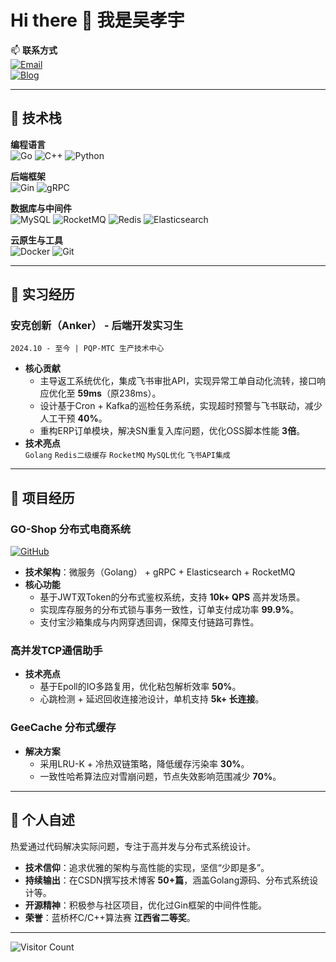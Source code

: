 # Hi there 👋 我是吴孝宇

📫 **联系方式**  
[![Email](https://img.shields.io/badge/邮箱-2903455862@qq.com-blue?style=flat&logo=gmail)](mailto:2903455862@qq.com)  
[![Blog](https://img.shields.io/badge/技术博客-CSDN-FF6A00?style=flat&logo=csdn)](https://blog.csdn.net/wuxiaoyu0806)   

---

## 🚀 技术栈

**编程语言**  
![Go](https://img.shields.io/badge/-Go-00ADD8?style=flat&logo=go&logoColor=white)
![C++](https://img.shields.io/badge/-C++-00599C?style=flat&logo=c%2B%2B&logoColor=white)
![Python](https://img.shields.io/badge/-Python-3776AB?style=flat&logo=python&logoColor=white)

**后端框架**  
![Gin](https://img.shields.io/badge/-Gin-00ADD8?style=flat)
![gRPC](https://img.shields.io/badge/-gRPC-3178C6?style=flat&logo=grpc&logoColor=white)


**数据库与中间件**  
![MySQL](https://img.shields.io/badge/-MySQL-4479A1?style=flat&logo=mysql&logoColor=white)
![RocketMQ](https://img.shields.io/badge/-RocketMQ-FF6A00?style=flat)
![Redis](https://img.shields.io/badge/-Redis-DC382D?style=flat&logo=redis&logoColor=white)
![Elasticsearch](https://img.shields.io/badge/-Elasticsearch-005571?style=flat&logo=elasticsearch)

**云原生与工具**  
![Docker](https://img.shields.io/badge/-Docker-2496ED?style=flat&logo=docker&logoColor=white)
![Git](https://img.shields.io/badge/-Git-F05032?style=flat&logo=git&logoColor=white)

---

## 💼 实习经历

### **安克创新（Anker）** - 后端开发实习生  
`2024.10 - 至今 | PQP-MTC 生产技术中心`  
- **核心贡献**  
  - 主导返工系统优化，集成飞书审批API，实现异常工单自动化流转，接口响应优化至 **59ms**（原238ms）。  
  - 设计基于Cron + Kafka的巡检任务系统，实现超时预警与飞书联动，减少人工干预 **40%**。  
  - 重构ERP订单模块，解决SN重复入库问题，优化OSS脚本性能 **3倍**。  
- **技术亮点**  
  `Golang` `Redis二级缓存` `RocketMQ` `MySQL优化` `飞书API集成`

---

## 🔧 项目经历

### **GO-Shop 分布式电商系统**  
[![GitHub](https://img.shields.io/badge/-源码仓库-181717?style=flat&logo=github)](https://github.com/your-repo-link)  
- **技术架构**：微服务（Golang） + gRPC + Elasticsearch + RocketMQ  
- **核心功能**  
  - 基于JWT双Token的分布式鉴权系统，支持 **10k+ QPS** 高并发场景。  
  - 实现库存服务的分布式锁与事务一致性，订单支付成功率 **99.9%**。  
  - 支付宝沙箱集成与内网穿透回调，保障支付链路可靠性。  

### **高并发TCP通信助手**  
- **技术亮点**  
  - 基于Epoll的IO多路复用，优化粘包解析效率 **50%**。  
  - 心跳检测 + 延迟回收连接池设计，单机支持 **5k+ 长连接**。  

### **GeeCache 分布式缓存**  
- **解决方案**  
  - 采用LRU-K + 冷热双链策略，降低缓存污染率 **30%**。  
  - 一致性哈希算法应对雪崩问题，节点失效影响范围减少 **70%**。  

---

## 📖 个人自述

热爱通过代码解决实际问题，专注于高并发与分布式系统设计。  
- **技术信仰**：追求优雅的架构与高性能的实现，坚信“少即是多”。  
- **持续输出**：在CSDN撰写技术博客 **50+篇**，涵盖Golang源码、分布式系统设计等。  
- **开源精神**：积极参与社区项目，优化过Gin框架的中间件性能。  
- **荣誉**：蓝桥杯C/C++算法赛 **江西省二等奖**。  

--- 

![Visitor Count](https://komarev.com/ghpvc/?username=your-github-id&color=blue&style=flat)
